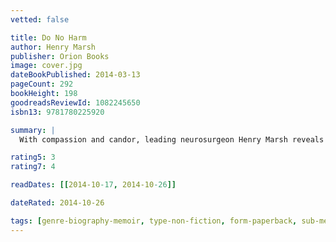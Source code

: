 ```yaml
---
vetted: false

title: Do No Harm
author: Henry Marsh
publisher: Orion Books
image: cover.jpg
dateBookPublished: 2014-03-13
pageCount: 292
bookHeight: 198
goodreadsReviewId: 1082245650
isbn13: 9781780225920

summary: |
  With compassion and candor, leading neurosurgeon Henry Marsh reveals the fierce joy of operating, the profoundly moving triumphs, the harrowing disasters, the haunting regrets, and the moments of black humor that characterize a brain surgeon's life. If you believe that brain surgery is a precise and exquisite craft, practiced by calm and detached surgeons, this gripping, brutally honest account will make you think again.

rating5: 3
rating7: 4

readDates: [[2014-10-17, 2014-10-26]]

dateRated: 2014-10-26

tags: [genre-biography-memoir, type-non-fiction, form-paperback, sub-medical, on-loan, sub-death]
---
```

